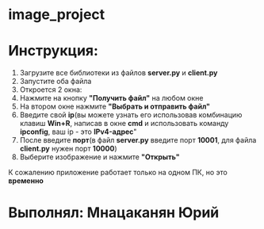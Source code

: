 ﻿# image_project
# Инструкция:
1. Загрузите все библиотеки из файлов **server.py** и **client.py**
2. Запустите оба файла
3. Откроется 2 окна:
4. Нажмите на кнопку **"Получить файл"** на любом окне
5. На втором окне нажмите **"Выбрать и отправить файл"**
6. Введите свой **ip**(вы можете узнать его использовав комбинацию клавиш **Win+R**, написав в окне **cmd** и использовать команду **ipconfig**, ваш ip - это **IPv4-адрес**"
7. После введите **порт**(в файл **server.py** введите порт **10001**, для файла **client.py** нужен порт **10000**)
8. Выберите изображение и нажмите **"Открыть"**


К сожалению приложение работает только на одном ПК, но это **временно**

# Выполнял: Мнацаканян Юрий
